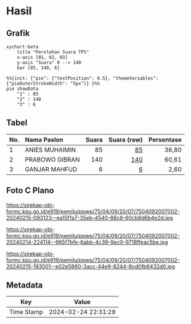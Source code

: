 # Hasil

## Grafik

```mermaid
xychart-beta
    title "Perolehan Suara TPS"
    x-axis [01, 02, 03]
    y-axis "Suara" 0 --> 140
    bar [85, 140, 6]
```

```mermaid
%%{init: {"pie": {"textPosition": 0.5}, "themeVariables": {"pieOuterStrokeWidth": "5px"}} }%%
pie showData
    "1" : 85
    "2" : 140
    "3" : 6
```

## Tabel

| No. | Nama Paslon    | Suara | Suara (raw) | Persentase |
|:--- |:-------------- | -----:| -----------:| ----------:|
| 1   | ANIES MUHAIMIN | 85    | [85][p-1]   | 36,80      |
| 2   | PRABOWO GIBRAN | 140   | [140][p-2]  | 60,61      |
| 3   | GANJAR MAHFUD  | 6     | [6][p-3]    | 2,60       |


[p-1]: https://github.com/gigit-pemilu/pemilu-2024-75-gorontalo/blob/main/pilpres/hitung-suara/sub/75-gorontalo/sub/04-pohuwato/sub/09-buntulia/sub/2007-sipatana/sub/002-tps/sub/paslon-1.txt
[p-2]: https://github.com/gigit-pemilu/pemilu-2024-75-gorontalo/blob/main/pilpres/hitung-suara/sub/75-gorontalo/sub/04-pohuwato/sub/09-buntulia/sub/2007-sipatana/sub/002-tps/sub/paslon-2.txt
[p-3]: https://github.com/gigit-pemilu/pemilu-2024-75-gorontalo/blob/main/pilpres/hitung-suara/sub/75-gorontalo/sub/04-pohuwato/sub/09-buntulia/sub/2007-sipatana/sub/002-tps/sub/paslon-3.txt

## Foto C Plano

https://sirekap-obj-formc.kpu.go.id/e919/pemilu/ppwp/75/04/09/20/07/7504092007002-20240215-093123--ea15f1a7-35eb-4540-88c8-60cb8d6b4e2d.jpg

https://sirekap-obj-formc.kpu.go.id/e919/pemilu/ppwp/75/04/09/20/07/7504092007002-20240214-224114--965f7bfe-6abb-4c39-9ec0-9718ffeac5be.jpg

https://sirekap-obj-formc.kpu.go.id/e919/pemilu/ppwp/75/04/09/20/07/7504092007002-20240215-193001--e02e5860-3acc-44e9-8244-8cd0fb6432d0.jpg


## Metadata

| Key        | Value               |
| ---------- | ------------------- |
| Time Stamp | 2024-02-24 22:31:28 |



